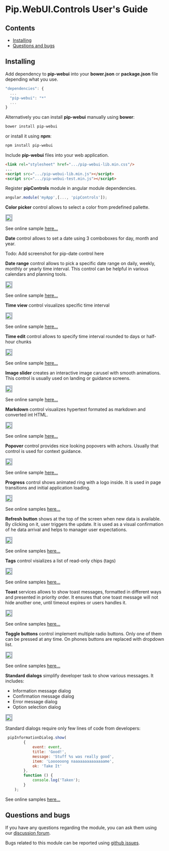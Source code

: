 # Pip.WebUI.Controls User's Guide

## <a name="contents"></a> Contents
- [Installing](#install)
- [Questions and bugs](#issues)


## <a name="install"></a> Installing

Add dependency to **pip-webui** into your **bower.json** or **package.json** file depending what you use.
```javascript
"dependencies": {
  ...
  "pip-webui": "*"
  ...
}
```

Alternatively you can install **pip-webui** manually using **bower**:
```bash
bower install pip-webui
```

or install it using **npm**:
```bash
npm install pip-webui
```

Include **pip-webui** files into your web application.
```html
<link rel="stylesheet" href=".../pip-webui-lib.min.css"/>
...
<script src=".../pip-webui-lib.min.js"></script>
<script src=".../pip-webui-test.min.js"></script>
```

Register **pipControls** module in angular module dependencies.
```javascript
angular.module('myApp',[..., 'pipControls']);
```

**Color picker** control allows to select a color from predefined pallette.

<a href="doc/images/img-color-picker.png" style="border: 3px ridge #c8d2df; display: inline-block">
    <img src="doc/images/img-color-picker.png"/>
</a>

See online sample [here...](http://webui.pipdevs.com/pip-webui-controls/index.html#/color_picker)

**Date** control allows to set a date using 3 comboboxes for day, month and year.

Todo: Add screenshot for pip-date control here

**Date range** control allows to pick a specific date range on daily, weekly, monthly or yearly time interval. 
This control can be helpful in various calendars and planning tools.

<a href="doc/images/img-date.png" style="border: 3px ridge #c8d2df; display: inline-block">
    <img src="doc/images/img-date.png"/>
</a>

See online sample [here...](http://webui.pipdevs.com/pip-webui-controls/index.html#/date)

**Time view** control visualizes specific time interval

<a href="doc/images/img-time-view.png" style="border: 3px ridge #c8d2df; display: inline-block">
    <img src="doc/images/img-time-view.png"/>
</a>

See online sample [here...](http://webui.pipdevs.com/pip-webui-controls/index.html#/tags)

**Time edit** control allows to specify time interval rounded to days or half-hour chunks

<a href="doc/images/img-time-edit.png" style="border: 3px ridge #c8d2df; display: inline-block">
    <img src="doc/images/img-time-edit.png"/>
</a>

See online sample [here...](http://webui.pipdevs.com/pip-webui-controls/index.html#/tags)

**Image slider** creates an interactive image carusel with smooth animations. This control is usually used on landing or guidance screens.

<a href="doc/images/img-slider.png" style="border: 3px ridge #c8d2df; display: inline-block">
    <img src="doc/images/img-slider.png"/>
</a>

See online sample [here...](http://webui.pipdevs.com/pip-webui-controls/index.html#/image_slider)

**Markdown** control visualizes hypertext formated as markdown and converted int HTML.

<a href="doc/images/img-markdown.png" style="border: 3px ridge #c8d2df; display: inline-block">
    <img src="doc/images/img-markdown.png"/>
</a>

See online sample [here...](http://webui.pipdevs.com/pip-webui-controls/index.html#/markdown)

**Popover** control provides nice looking popovers with achors. Usually that control is used for context guidance.

<a href="doc/images/img-popover.png" style="border: 3px ridge #c8d2df; display: inline-block">
    <img src="doc/images/img-popover.png"/>
</a>

See online sample [here...](http://webui.pipdevs.com/pip-webui-controls/index.html#/popover)

**Progress** control shows animated ring with a logo inside. It is used in page transitions and initial application loading.

<a href="doc/images/img-progress.png" style="border: 3px ridge #c8d2df; display: inline-block">
    <img src="doc/images/img-progress.png"/>
</a>

See online samples [here...](http://webui.pipdevs.com/pip-webui-controls/index.html#/progress)

**Refresh button** shows at the top of the screen when new data is available. By clicking on it, user triggers the update. It is used as a visual confirmation of he data arrival and helps to manager user expectations.

<a href="doc/images/img-btn-refresh.png" style="border: 3px ridge #c8d2df; display: inline-block">
    <img src="doc/images/img-btn-refresh.png"/>
</a>

See online samples [here...](http://webui.pipdevs.com/pip-webui-controls/index.html#/refresh)

**Tags** control visializes a list of read-only chips (tags)

<a href="doc/images/img-tags.png" style="border: 3px ridge #c8d2df; display: inline-block">
    <img src="doc/images/img-tags.png"/>
</a>

See online samples [here...](http://webui.pipdevs.com/pip-webui-controls/index.html#/tags)

**Toast** services allows to show toast messages, formatted in different ways and presented in priority order. It ensures that one toast message will not hide another one, until timeout expires or users handles it.

<a href="doc/images/img-toast.png" style="border: 3px ridge #c8d2df; display: inline-block">
    <img src="doc/images/img-toast.png"/>
</a>

See online samples [here...](http://webui.pipdevs.com/pip-webui-controls/index.html#/toasts)

**Toggle buttons** control implement multiple radio buttons. Only one of them can be pressed at any time. On phones buttons are replaced with dropdown list.

<a href="doc/images/img-toggle-btns.png" style="border: 3px ridge #c8d2df; display: inline-block">
    <img src="doc/images/img-toggle-btns.png"/>
</a>

See online samples [here...](http://webui.pipdevs.com/pip-webui-controls/index.html#/toggle_buttons)

**Standard dialogs** simplify developer task to show various messages. It includes:
- Information message dialog
- Confirmation message dialog
- Error message dialog
- Option selection dialog

<a href="doc/images/img-info-dialog.png" style="border: 3px ridge #c8d2df; display: inline-block">
    <img src="doc/images/img-info-dialog.png"/>
</a>

Standard dialogs require only few lines of code from developers:
```javascript
 pipInformationDialog.show(
        {
            event: event,
            title: 'Good!',
            message: 'Stuff %s was really good',
            item: 'Loooooong naaaaaaaaaaaaaame',
            ok: 'Take It'
        },
        function () {
            console.log('Taken');
        }
    );
```

See online samples [here...](http://webui.pipdevs.com/pip-webui-controls/index.html#/color_picker)


## <a name="issues"></a> Questions and bugs

If you have any questions regarding the module, you can ask them using our 
[discussion forum](https://groups.google.com/forum/#!forum/pip-webui).

Bugs related to this module can be reported using [github issues](https://github.com/pip-webui/pip-webui-controls/issues).
